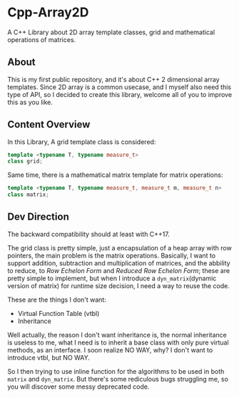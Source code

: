 # Cpp-Array2D
A C++ Library about 2D array template classes, grid and mathematical operations of matrices.
## About
This is my first public repository, and it's about C++ 2 dimensional array templates. Since 2D array is a common usecase, and I myself also need this type of API, so I decided to create this library, welcome all of you to improve this as you like.
## Content Overview
In this Library, A grid template class is considered:
```c++
template <typename T, typename measure_t>
class grid;
```
Same time, there is a mathematical matrix template for matrix operations:
```c++
template <typename T, typename measure_t, measure_t m, measure_t n>
class matrix;
```
## Dev Direction
The backward compatibility should at least with C++17.

The grid class is pretty simple, just a encapsulation of a heap array with row pointers, the main problem is the matrix operations.
Basically, I want to support addition, subtraction and multiplication of matrices, and the abbility to reduce, to *Row Echelon Form* and *Reduced Row Echelon Form*; these are pretty simple to implement, but when I introduce a `dyn_matrix`(dynamic version of matrix) for runtime size decision, I need a way to reuse the code.

These are the things I don't want:
- Virtual Function Table (vtbl)
- Inheritance

Well actually, the reason I don't want inheritance is, the normal inheritance is useless to me, what I need is to inherit a base class with only pure virtual methods, as an interface. I soon realize NO WAY, why? I don't want to introduce vtbl, but NO WAY.

So I then trying to use inline function for the algorithms to be used in both `matrix` and `dyn_matrix`. But there's some rediculous bugs struggling me, so you will discover some messy deprecated code.
